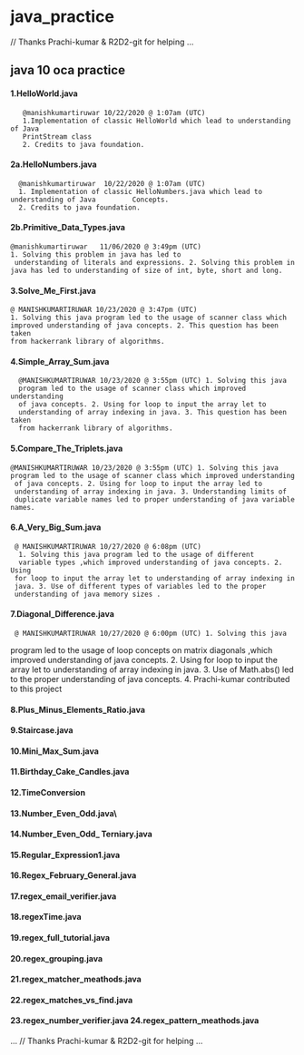 # java_practice



// Thanks Prachi-kumar & R2D2-git for helping ...

## java 10 oca practice

#### 1.HelloWorld.java 
       @manishkumartiruwar 10/22/2020 @ 1:07am (UTC) 
       1.Implementation of classic HelloWorld which lead to understanding of Java
       PrintStream class
       2. Credits to java foundation. 
  
 
#### 2a.HelloNumbers.java 
      @manishkumartiruwar  10/22/2020 @ 1:07am (UTC) 
      1. Implementation of classic HelloNumbers.java which lead to understanding of Java         Concepts. 
      2. Credits to java foundation. 

#### 2b.Primitive\_Data\_Types.java 
    @manishkumartiruwar   11/06/2020 @ 3:49pm (UTC) 
    1. Solving this problem in java has led to
     understanding of literals and expressions. 2. Solving this problem in
    java has led to understanding of size of int, byte, short and long.
#### 3.Solve\_Me\_First.java 
    @ MANISHKUMARTIRUWAR 10/23/2020 @ 3:47pm (UTC)
    1. Solving this java program led to the usage of scanner class which
    improved understanding of java concepts. 2. This question has been taken
    from hackerrank library of algorithms. 
#### 4.Simple\_Array\_Sum.java 
      @MANISHKUMARTIRUWAR 10/23/2020 @ 3:55pm (UTC) 1. Solving this java
      program led to the usage of scanner class which improved understanding
      of java concepts. 2. Using for loop to input the array let to
      understanding of array indexing in java. 3. This question has been taken
      from hackerrank library of algorithms. 
#### 5.Compare\_The\_Triplets.java 
    @MANISHKUMARTIRUWAR 10/23/2020 @ 3:55pm (UTC) 1. Solving this java
    program led to the usage of scanner class which improved understanding
     of java concepts. 2. Using for loop to input the array led to
     understanding of array indexing in java. 3. Understanding limits of
     duplicate variable names led to proper understanding of java variable
    names. 
#### 6.A\_Very\_Big\_Sum.java 
     @ MANISHKUMARTIRUWAR 10/27/2020 @ 6:08pm (UTC)
      1. Solving this java program led to the usage of different
      variable types ,which improved understanding of java concepts. 2. Using
     for loop to input the array let to understanding of array indexing in
     java. 3. Use of different types of variables led to the proper
     understanding of java memory sizes . 
#### 7.Diagonal\_Difference.java 
     @ MANISHKUMARTIRUWAR 10/27/2020 @ 6:00pm (UTC) 1. Solving this java
program led to the usage of loop concepts on matrix diagonals ,which
improved understanding of java concepts. 2. Using for loop to input the
array let to understanding of array indexing in java. 3. Use of
Math.abs() led to the proper understanding of java concepts. 4.
Prachi-kumar contributed to this project
#### 8.Plus\_Minus\_Elements\_Ratio.java 
#### 9.Staircase.java
#### 10.Mini\_Max\_Sum.java 
#### 11.Birthday\_Cake\_Candles.java 
#### 12.TimeConversion 
#### 13.Number\_Even\_Odd.java\
#### 14.Number\_Even\_Odd\_ Terniary.java 
#### 15.Regular\_Expression1.java
#### 16.Regex\_February\_General.java 
#### 17.regex\_email\_verifier.java
#### 18.regexTime.java 
#### 19.regex\_full\_tutorial.java 
#### 20.regex\_grouping.java
#### 21.regex\_matcher\_meathods.java 
#### 22.regex\_matches\_vs\_find.java
#### 23.regex\_number\_verifier.java 24.regex\_pattern\_meathods.java

... // Thanks Prachi-kumar & R2D2-git for helping ...

